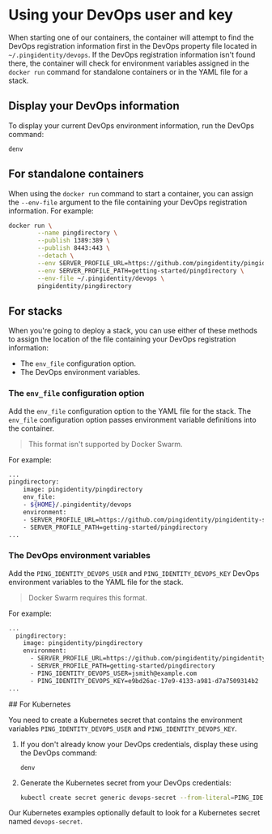 # Using your DevOps user and key

When starting one of our containers, the container will attempt to find the DevOps registration information first in the DevOps property file located in `~/.pingidentity/devops`. If the DevOps registration information isn't found there, the container will check for environment variables assigned in the `docker run` command for standalone containers or in the YAML file for a stack.

## Display your DevOps information

To display your current DevOps environment information, run the DevOps command:

  `denv`

## For standalone containers

When using the `docker run` command to start a container, you can assign the `--env-file` argument to the file containing your DevOps registration information. For example:

```bash
docker run \
        --name pingdirectory \
        --publish 1389:389 \
        --publish 8443:443 \
        --detach \
        --env SERVER_PROFILE_URL=https://github.com/pingidentity/pingidentity-server-profiles.git \
        --env SERVER_PROFILE_PATH=getting-started/pingdirectory \
        --env-file ~/.pingidentity/devops \
        pingidentity/pingdirectory
```

## For stacks

When you're going to deploy a stack, you can use either of these methods to assign the location of the file containing your DevOps registration information:

* The `env_file` configuration option. 
* The DevOps environment variables.

### The `env_file` configuration option

Add the `env_file` configuration option to the YAML file for the stack. The `env_file` configuration option passes environment variable definitions into the container.

> This format isn't supported by Docker Swarm.

For example:

```bash
...
pingdirectory:
    image: pingidentity/pingdirectory
    env_file:
    - ${HOME}/.pingidentity/devops
    environment:
    - SERVER_PROFILE_URL=https://github.com/pingidentity/pingidentity-server-profiles.git
    - SERVER_PROFILE_PATH=getting-started/pingdirectory
...
```

### The DevOps environment variables

Add the `PING_IDENTITY_DEVOPS_USER` and `PING_IDENTITY_DEVOPS_KEY` DevOps environment variables to the YAML file for the stack.

> Docker Swarm requires this format.

For example:
```bash
...
  pingdirectory:
    image: pingidentity/pingdirectory
    environment:
      - SERVER_PROFILE_URL=https://github.com/pingidentity/pingidentity-server-profiles.git
      - SERVER_PROFILE_PATH=getting-started/pingdirectory
      - PING_IDENTITY_DEVOPS_USER=jsmith@example.com
      - PING_IDENTITY_DEVOPS_KEY=e9bd26ac-17e9-4133-a981-d7a7509314b2
...
```
<a name="forK8s"/>
## For Kubernetes

You need to create a Kubernetes secret that contains the environment variables `PING_IDENTITY_DEVOPS_USER` and `PING_IDENTITY_DEVOPS_KEY`. 

1. If you don't already know your DevOps credentials, display these using the DevOps command: 

    `denv`

2. Generate the Kubernetes secret from your DevOps credentials: 
   ```bash
   kubectl create secret generic devops-secret --from-literal=PING_IDENTITY_DEVOPS_USER="${PING_IDENTITY_DEVOPS_USER}" --from-literal=PING_IDENTITY_DEVOPS_KEY="${PING_IDENTITY_DEVOPS_KEY}"
   ```

Our Kubernetes examples optionally default to look for a Kubernetes secret named `devops-secret`.

